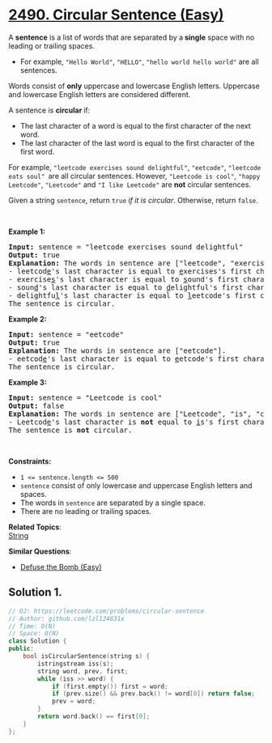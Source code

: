 # [2490. Circular Sentence (Easy)](https://leetcode.com/problems/circular-sentence)

<p>A <strong>sentence</strong> is a list of words that are separated by a<strong> single</strong> space with no leading or trailing spaces.</p>
<ul>
	<li>For example, <code>"Hello World"</code>, <code>"HELLO"</code>, <code>"hello world hello world"</code> are all sentences.</li>
</ul>
<p>Words consist of <strong>only</strong> uppercase and lowercase English letters. Uppercase and lowercase English letters are considered different.</p>
<p>A sentence is <strong>circular </strong>if:</p>
<ul>
	<li>The last character of a word is equal to the first character of the next word.</li>
	<li>The last character of the last word is equal to the first character of the first word.</li>
</ul>
<p>For example, <code>"leetcode exercises sound delightful"</code>, <code>"eetcode"</code>, <code>"leetcode eats soul" </code>are all circular sentences. However, <code>"Leetcode is cool"</code>, <code>"happy Leetcode"</code>, <code>"Leetcode"</code> and <code>"I like Leetcode"</code> are <strong>not</strong> circular sentences.</p>
<p>Given a string <code>sentence</code>, return <code>true</code><em> if it is circular</em>. Otherwise, return <code>false</code>.</p>
<p>&nbsp;</p>
<p><strong class="example">Example 1:</strong></p>
<pre><strong>Input:</strong> sentence = "leetcode exercises sound delightful"
<strong>Output:</strong> true
<strong>Explanation:</strong> The words in sentence are ["leetcode", "exercises", "sound", "delightful"].
- leetcod<u>e</u>'s&nbsp;last character is equal to <u>e</u>xercises's first character.
- exercise<u>s</u>'s&nbsp;last character is equal to <u>s</u>ound's first character.
- soun<u>d</u>'s&nbsp;last character is equal to <u>d</u>elightful's first character.
- delightfu<u>l</u>'s&nbsp;last character is equal to <u>l</u>eetcode's first character.
The sentence is circular.</pre>
<p><strong class="example">Example 2:</strong></p>
<pre><strong>Input:</strong> sentence = "eetcode"
<strong>Output:</strong> true
<strong>Explanation:</strong> The words in sentence are ["eetcode"].
- eetcod<u>e</u>'s&nbsp;last character is equal to <u>e</u>etcode's first character.
The sentence is circular.</pre>
<p><strong class="example">Example 3:</strong></p>
<pre><strong>Input:</strong> sentence = "Leetcode is cool"
<strong>Output:</strong> false
<strong>Explanation:</strong> The words in sentence are ["Leetcode", "is", "cool"].
- Leetcod<u>e</u>'s&nbsp;last character is <strong>not</strong> equal to <u>i</u>s's first character.
The sentence is <strong>not</strong> circular.</pre>
<p>&nbsp;</p>
<p><strong>Constraints:</strong></p>
<ul>
	<li><code>1 &lt;= sentence.length &lt;= 500</code></li>
	<li><code>sentence</code> consist of only lowercase and uppercase English letters and spaces.</li>
	<li>The words in <code>sentence</code> are separated by a single space.</li>
	<li>There are no leading or trailing spaces.</li>
</ul>

**Related Topics**:  
[String](https://leetcode.com/tag/string/)

**Similar Questions**:
* [Defuse the Bomb (Easy)](https://leetcode.com/problems/defuse-the-bomb/)

## Solution 1.

```cpp
// OJ: https://leetcode.com/problems/circular-sentence
// Author: github.com/lzl124631x
// Time: O(N)
// Space: O(N)
class Solution {
public:
    bool isCircularSentence(string s) {
        istringstream iss(s);
        string word, prev, first;
        while (iss >> word) {
            if (first.empty()) first = word;
            if (prev.size() && prev.back() != word[0]) return false;
            prev = word;
        }
        return word.back() == first[0];
    }
};
```